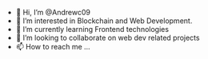 - 👋 Hi, I’m @Andrewc09
- 👀 I’m interested in Blockchain and Web Development.
- 🌱 I’m currently learning Frontend technologies
- 💞️ I’m looking to collaborate on web dev related projects
- 📫 How to reach me ...

<!---
Andrewc09/Andrewc09 is a ✨ special ✨ repository because its `README.md` (this file) appears on your GitHub profile.
You can click the Preview link to take a look at your changes.
--->
